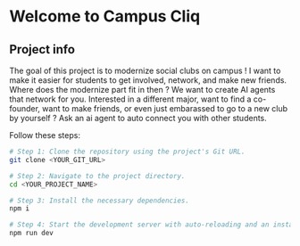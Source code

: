 # Welcome to Campus Cliq

## Project info 
The goal of this project is to modernize social clubs on campus ! I want to make it easier for students to get involved, network, and make new friends. Where does the modernize part fit in then ? We want to create AI agents that network for you. Interested in a different major, want to find a co-founder, want to make friends, or even just embarassed to go to a new club by yourself ? Ask an ai agent to auto connect you with other students. 

Follow these steps:

```sh
# Step 1: Clone the repository using the project's Git URL.
git clone <YOUR_GIT_URL>

# Step 2: Navigate to the project directory.
cd <YOUR_PROJECT_NAME>

# Step 3: Install the necessary dependencies.
npm i

# Step 4: Start the development server with auto-reloading and an instant preview.
npm run dev
```

